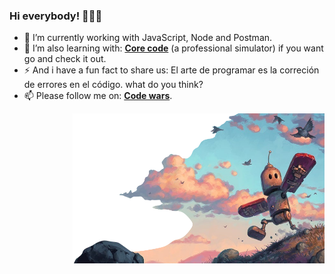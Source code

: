 ### Hi everybody! 👋👨‍💻

- 🔭 I’m currently working with JavaScript, Node and Postman.
- 🌱 I’m also learning with: [**Core code**](https://www.core-code.io/) (a professional simulator) if you want go and check it out.
- ⚡ And i have a fun fact to share us: El arte de programar es la correción de errores en el código. what do you think?
- 📫 Please follow me on: [**Code wars**](https://www.codewars.com/users/AlbertoProgra). 

<p align="right">
  <img width=80% height=80% src="https://raw.githubusercontent.com/AlbertoProgra/AlbertoProgra/main/v4.png">
</p>

